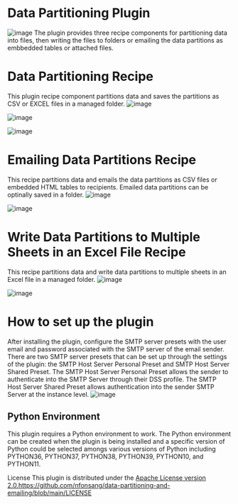 # Data Partitioning Plugin
![image](https://github.com/nfonsang/data-partitioning-and-emailing/assets/45580710/c7b9a8de-dc59-436b-b5db-c84432e89fa3)
The plugin provides three recipe components for partitioning data into files, then writing the files to folders or emailing the data partitions as embbedded tables or attached files. 
# Data Partitioning Recipe
This plugin recipe component partitions data and saves the partitions as CSV or EXCEL files in a managed folder. 
![image](https://github.com/nfonsang/data-partitioning-and-emailing/assets/45580710/8d0a4bf9-313a-4d1c-a072-a95d89cf0df4)

![image](https://github.com/nfonsang/data-partitioning-and-emailing/assets/45580710/45d581cd-473a-416c-8f71-4ab59f4c3a80)

![image](https://github.com/nfonsang/data-partitioning-and-emailing/assets/45580710/1facd6c6-77cf-44f4-b16f-0e3092e83ab6)

# Emailing Data Partitions Recipe
This recipe partitions data and emails the data partitions as CSV files or embedded HTML tables to recipients. Emailed data partitions can be optinally saved in a folder. 
![image](https://github.com/nfonsang/data-partitioning-and-emailing/assets/45580710/b5c8695e-b4aa-4582-a5c9-0f06c66c39bd)

![image](https://github.com/nfonsang/data-partitioning-and-emailing/assets/45580710/08ce0bba-b610-4bfd-8301-d97bc96f2521)

# Write Data Partitions to Multiple Sheets in an Excel File Recipe
This recipe partitions data and write data partitions to multiple sheets in an Excel file in a managed folder. 
![image](https://github.com/nfonsang/data-partitioning-and-emailing/assets/45580710/37612598-cc1f-4f76-99e8-4578493827c0)

![image](https://github.com/nfonsang/data-partitioning-and-emailing/assets/45580710/3c3a4f34-40a7-4f0b-bb30-76da5288b60f)

# How to set up the plugin
After installing the plugin, configure the SMTP server presets with the user email and password associated with the SMTP server of the email sender. There are two SMTP server presets that can be set up through the settings of the plugin: the SMTP Host Server Personal Preset and SMTP Host Server Shared Preset. The SMTP Host Server Personal Preset allows the sender to authenticate into the SMTP Server through their DSS profile. The SMTP Host Server Shared Preset allows authentication into the sender SMTP Server at the instance level. 
![image](https://github.com/nfonsang/data-partitioning-and-emailing/assets/45580710/aa9a6dfd-51e9-4ba7-91c0-99527bd6f54b)

## Python Environment 
This plugin requires a Python environment to work. The Python environment can be created when the plugin is being installed and a specific version of Python could be selected amongs various versions of Python including PYTHON36, PYTHON37, PYTHON38, PYTHON39, PYTHON10, and PYTHON11.

License 
This plugin is distributed under the [Apache License version 2.0.](https://github.com/nfonsang/data-partitioning-and-emailing/blob/main/LICENSE)https://github.com/nfonsang/data-partitioning-and-emailing/blob/main/LICENSE
